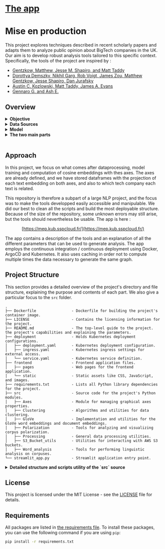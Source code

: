 # [The app](https://mep.kub.sspcloud.fr/)

# Mise en production

This project explores techniques described in recent scholarly papers and adapts them to analyze public opinion about BigTech companies in the UK. Our aim is to develop robust analysis tools tailored to this specific context. Specifically, the tools of the project are inspired by :

- [Gentzkow, Matthew, Jesse M. Shapiro, and Matt Taddy](https://scholar.harvard.edu/shapiro/publications/measuring-group-differences-high-dimensional-choices-method-and-application)
- [Dorottya Demszky, Nikhil Garg, Rob Voigt, James Zou, Matthew Gentzkow, Jesse Shapiro, Dan Jurafsky](https://arxiv.org/abs/1904.01596)
- [Austin C. Kozlowski, Matt Taddy, James A. Evans](https://arxiv.org/abs/1803.09288)
- [Gennaro G. and Ash E.](https://www.research-collection.ethz.ch/handle/20.500.11850/468192)

## Overview

<details>
<summary><strong>Objective</strong></summary>
<br>

The primary goal is to devise methods that can:
- Track positions of newspapers and political parties on specific issues.
- Identify words and phrases that are most indicative of their stance on BigTechs.

</details>

<details>
<summary><strong>Data Sources</strong></summary>
<br>

Our analysis tools are built upon a dense and balanced database of relevant texts, which includes:
- Speeches from the House of Commons related to BigTechs, spanning from 2010 to 2019.
- Articles from five major British newspapers covering the same theme from 2010 to 2023:
    - *The Guardian*
    - *The Telegraph*
    - *The Daily Mail*
    - *The Daily Express*
    - *Metro*

</details>

<details>
<summary><strong>Model</strong></summary>
<br>

We adapt methodologies from referenced papers to suit the topic of public opinion on BigTechs in the UK, enhancing our ability to derive insightful analytics from textual data.
                
We trained a GloVe model on the database, and we defined simple and relevant axes in the embeddings space. The axes defined aim to have a global feel of the opinion from the media and the politicians regarding tech companies. 
            
The two axes we work with are :
- Axis 1 : a positive pole formed of words describing economic technologic laisser-faire, and a negative pole formed of words describing more regulation. 
- Axis 2 : a positive pole with positive words, and a negative pole with negative words.

The goal is to project texts and corpuses on those axes to see how they are positioned compared to the poles. 

</details>

<details>
<summary><strong>The two main parts</strong></summary>
<br>

#### Curves analysis 

In this part we can visualize, given some filtering arguments, 2 types of curves :
- The curves of cosine similarity of the embeddings of different corpuses with the axes.
- The curves of polarization between two different corpuses. 

We can also visualize them both on the same graphs, for the same sources and axis.
            
#### Words analysis

In this part we can visualize, given some filtering arguments, 3 types of measures :
- The words with projected embeddings on an axis that are varying the most between two years.
- The words that define the poles of the axes that are the most responsible for attracting the corpus towards them between two years.
- A spectral clustering of the words embeddings of words in filtered corpuses.
</details>

<br>

## Approach

In this project, we focus on what comes after dataprocessing, model training and computation of cosine embeddings with thes axes. The axes are already defined, and we have stored dataframes with the projection of each text embedding on both axes, and also to which tech company each text is related.

This repository is therefore a subpart of a large NLP project, and the focus was to make the tools developped easily accessible and manipulable. We did our best to clean all the scripts and build the most deployable structure. Because of the size of the repository, some unknown errors may still arise, but the tools should nevertheless be usable. The app is here :

<div align="center">

[https://mep.kub.sspcloud.fr/](https://mep.kub.sspcloud.fr/)

<div align="left">

The app contains a description of the tools and an explanation of all the different parameters that can be used to generate analysis. The app employs the continuous integration / continuous deployment using Docker, ArgoCD and Kubernetes. It also uses caching in order not to compute multiple times the data necessary to generate the same graph. 

## Project Structure

This section provides a detailed overview of the project's directory and file structure, explaining the purpose and contents of each part. We also give a particular focus to the `src` folder.


```plaintext
.
├── Dockerfile                - Dockerfile for building the project's container image.
├── LICENSE                   - Contains the licensing information for the project.
├── README.md                 - The top-level guide to the project.
the project's capabilities and explaining the parameters.
├── deployment                - Holds Kubernetes deployment configurations.
│   ├── deployment.yaml       - Kubernetes deployment configuration.
│   ├── ingress.yaml          - Kubernetes ingress settings for external access.
│   └── service.yaml          - Kubernetes service definition.
├── frontend                  - Frontend application files.
│   ├── pages                 - Web pages for the frontend application.
│   └── static                - Static assets like CSS, JavaScript, and images.
├── requirements.txt          - Lists all Python library dependencies for the project.
├── src                       - Source code for the project's Python modules.
│   ├── Axes                  - Module for managing graphical axes properties.
│   ├── Clustering            - Algorithms and utilities for data clustering.
│   ├── GloVe                 - Implementation and utilities for the GloVe word embeddings and document embeddings.
│   ├── Polarization          - Tools for analyzing and visualizing corpus polarization.
│   ├── Processing            - General data processing utilities.
│   ├── S3_Bucket_utils       - Utilities for interacting with AWS S3 buckets.
│   ├── Word_analysis         - Tools for performing linguistic analysis on corpuses.
└── streamlit_app.py          - Streamlit application entry point.
```

<details>
<summary><strong>Detailed structure and scripts utility of the `src` source</strong></summary>

### `src/`

- The source code for the core functionality of the project.
  
  - [`src/processing/`](src/processing/): All the functions linked use to filter texts on the theme of BigTechs, and text cleaning functions. The `clean()` function is called many times in the project in order to clean uniformally newcoming texts.

  - [`src/GloVe/`](src/GloVe/): 
    - [`glove_functs.py`](src/GloVe/glove_functs.py) contains the main functions to perform the computation of the cooccurrence matric then the training of the GloVe model.
    - [`weights.py`](src/GloVe/weights.py) contains the functions to compute the weighting of embeddings inside a document in order to get the document general embedding.

  - [`src/Axes/`](src/Axes/): This folder builds all the functions relative to the definition of the axes we want to look at and the projection of embeddings on them.
    - [`axes_definition.py`](src/Axes/axes_definition.py) : Here you can find and modify the list of words defining the poles of the axes.
    - [`models.py`](src/Axes/models.py): This script loads the embeddings from text format into word2vec format, which is much more manipulable.
    - [`projection_functions.py`](src/Axes/projection_functions.py): This scripts contains all the functions performing the projection of texts on the axes. It also contains the important functions used to convert the embeddings files into word2vec objects, more easily manipulable.
    - [`curves_plots.py`](src/Axes/curves_plots.py): Builds the main function to plot the cosine between selected sources and axis, with multple parameters available.

  - [`src/Polarization/`](src/Polarization/):
    - [`polarization_functions.py`](src/Polarization/polarization_functions.py): This script contains the functions to compute the polarization of a corpus given two parties, following the method of Gentzkow and al.
    - [`polarization_plots.py`](src/Polarization/polarization_plots.py): This script defines the important function computing and plotting polarization values given parties and multiple variables, and storing the values and the plots in the `data` folder.
    - [`cos_pol.py`](src/Polarization/cos_pol.py): Contains the function plotting the polarization long with the cosine similarity when restricted to an axis.
    - [`word_partisanship.py`](src/Polarization/word_partisanship.py): Functions to compute the partizanship of words or bigrams.

  - [`src/S3_Bucket_utils`](src/S3_Bucket_utils):
    - [`read_data.py`](src/S3_Bucket_utils/read_data.py): Contains the function necessary for the interaction with the S3 bucket, and also the dataloader allowing caching. 

  - [`src/Word_analysis/`](src/Word_analysis/): This folder contains all the functions to proceed to the different linguistic analysis we built to explain the variations we observed on the different curves. 
    - [`words_variation.py`](src/Word_analysis/words_variation.py): Functions to look at the biggest variations for words in embedding between two years. 
    - [`axis_variation.py`](src/Word_analysis/axis_variation.py): Functions to look at the words in the poles which are the most responsible for the movement of the corpus towards their respective pole. 
    - [`cluster_words.py`](src/Word_analysis/cluster_words.py): main function to perform the spectral clustering of a selectd corpus, also using the functions in [`src/Clustering/`](src/Clustering/).



</details>

## License
This project is licensed under the MIT License - see the [LICENSE](LICENSE) file for details.

## Requirements

All packages are listed in [the requirements file](requirements.txt). To install these packages, you can use the following command if you are using `pip`:

```bash
pip install -r requirements.txt
```
